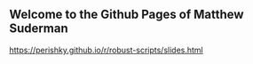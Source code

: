 ## Welcome to the Github Pages of Matthew Suderman

https://perishky.github.io/r/robust-scripts/slides.html
